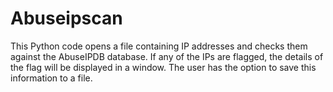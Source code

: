 # Abuseipscan

This Python code opens a file containing IP addresses and checks them against the AbuseIPDB database. If any of the IPs are flagged, the details of the flag will be displayed in a window. The user has the option to save this information to a file.
